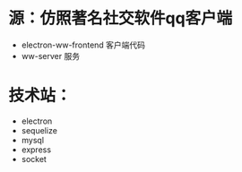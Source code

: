 # 源：仿照著名社交软件qq客户端
* electron-ww-frontend 客户端代码
* ww-server  服务 

# 技术站：
* electron
* sequelize
* mysql
* express
* socket
